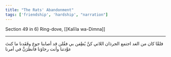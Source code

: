```yaml
---
title: "The Rats' Abandonment"
tags: ['friendship', 'hardship', "narration"]
---
```


 Section 49 in 6) Ring-dove, [[Kalīla wa-Dimna]]

---
فلمَّا كان من الغد اجتمع الجرذان اللاتي كنَّ يُطِفن بي فقُلن قد أصابنا جوع وفَقَدنا ما كنتَ عوَّدتنا  وأنت رجاؤنا  فانظرَنَّ في أمرنا
